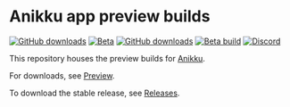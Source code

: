 # Anikku app preview builds

[![GitHub downloads](https://img.shields.io/github/downloads/komikku-app/anikku-preview/latest/total?label=Latest%20Downloads&labelColor=27303D&color=0D1117&logo=github&logoColor=FFFFFF&style=flat)](https://github.com/komikku-app/anikku-preview/releases/latest) [![Beta](https://img.shields.io/github/v/release/komikku-app/anikku-preview.svg?maxAge=3600&label=Beta&labelColor=2c2c47&color=1c1c39)](https://github.com/komikku-app/anikku-preview/releases/latest) [![GitHub downloads](https://img.shields.io/github/downloads/komikku-app/anikku-preview/total?label=Total%20Downloads&labelColor=27303D&color=0D1117&logo=github&logoColor=FFFFFF&style=flat)](https://github.com/komikku-app/anikku-preview/releases) [![Beta build](https://img.shields.io/github/actions/workflow/status/komikku-app/anikku-preview/build_app.yml?labelColor=27303D)](https://github.com/komikku-app/anikku-preview/actions/workflows/build_app.yml) [![Discord](https://img.shields.io/discord/1242381704459452488?label=discord&labelColor=7289da&color=2c2f33&style=flat)](https://discord.gg/85jB7V5AJR)

This repository houses the preview builds for [Anikku](https://github.com/komikku-app/anikku).

For downloads, see [Preview](https://github.com/komikku-app/anikku-preview/releases).

To download the stable release, see [Releases](https://github.com/komikku-app/anikku/releases).
